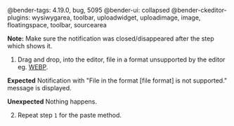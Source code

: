 @bender-tags: 4.19.0, bug, 5095
@bender-ui: collapsed
@bender-ckeditor-plugins: wysiwygarea, toolbar, uploadwidget, uploadimage, image, floatingspace, toolbar, sourcearea

**Note:** Make sure the notification was closed/disappeared after the step which shows it.

1. Drag and drop, into the editor, file in a format unsupported by the editor eg. [WEBP](../_assets/logo.webp).

**Expected** Notification with "File in the format [file format] is not supported." message is displayed.

**Unexpected** Nothing happens.

2. Repeat step `1` for the paste method.
